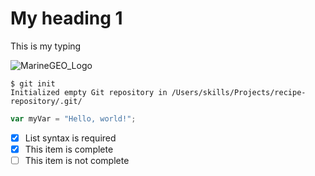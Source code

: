 # My heading 1
This is my typing

![MarineGEO_Logo](https://github.com/david-sudbury/skills-communicate-using-markdown/assets/76979273/f285a645-53eb-44f1-a527-dffdf1872bb5)
```
$ git init
Initialized empty Git repository in /Users/skills/Projects/recipe-repository/.git/
```
``` javascript
var myVar = "Hello, world!";
```
- [x] List syntax is required
- [x] This item is complete
- [ ] This item is not complete
